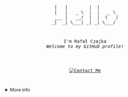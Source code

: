 <pre>
<p align="center">

 |   |        |  |       
 |   |   _ \  |  |   _ \ 
 ___ |   __/  |  |  (   |
_|  _| \___| _| _| \___/ 
</p>
<p align="center">I'm Rafał Czajka<br/><i>Welcome to my GitHub profile!</i></p>
<p align="center">
<a href="mailto:contact@rczajka.me"><img src="https://img.shields.io/badge/Contact_Me-4493f8?style=for-the-badge" alt="Contact Me"></a>
</p>
</pre>

<details>
<summary>More info</summary>

<p align="center">🚧 This section is under construction! 🚧</p>
<p align="center">Check back later for more updates. 😉</p>

</details>
